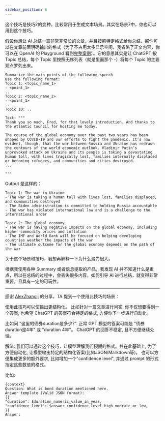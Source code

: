 ```yaml
---
sidebar_position: 6
---
```

<head>
  <script defer="defer" src="https://embed.trydyno.com/embedder.js"></script>
  <link href="https://embed.trydyno.com/embedder.css" rel="stylesheet" />
</head>

这个技巧是技巧2的变种，比较常用于生成文本场景。其实在场景7中，你也可以用到这个技巧。

假设你想让 AI 总结一篇非常非常长的文章，并且按照特定格式给你总结，那你可以在文章前面明确输出的格式（为了不占用太多显示空间，我省略了正文内容，你可以在 OpenAI 的 Playground 看到[完整案例](https://platform.openai.com/playground/p/3U5Wx7RTIdNNC9Fg8fc44omi)）。它的意思其实是让 ChatGPT 按 Topic 总结，每个 Topic 里按照无序列表（就是里面那个 -）将每个 Topic 的主要观点罗列出来。

```other
Summarize the main points of the following speech
Use the following format:
Topic 1: <topic_name_1>
- <point_1>
..
Topic 2: <topic_name_2>
- <point_1>
..
Topic 10: ..

Text: """
Thank you so much, Fred, for that lovely introduction. And thanks to the Atlantic Council for hosting me today.

The course of the global economy over the past two years has been shaped by COVID-19 and our efforts to fight the pandemic. It’s now evident, though, that the war between Russia and Ukraine has redrawn the contours of the world economic outlook. Vladimir Putin’s unprovoked attack on Ukraine and its people is taking a devastating human toll, with lives tragically lost, families internally displaced or becoming refugees, and communities and cities destroyed.
...

"""
```

Output 是这样的：

```other
Topic 1: The war in Ukraine
- The war is taking a human toll with lives lost, families displaced, and communities destroyed
- The Biden administration is committed to holding Russia accountable
- The war has violated international law and is a challenge to the international order

Topic 2: The global economy
- The war is having negative impacts on the global economy, including higher commodity prices and inflation
- The IMF and World Bank will be focused on helping developing countries weather the impacts of the war
- The ultimate outcome for the global economy depends on the path of the war
```

关于这个场景和技巧，我想再解释一下为什么潜力很大。

根据我使用各种 Summary 或者信息提取的产品，我发现 AI 并不知道什么是重点，所以在总结的过程中，会丢失很多内容。如何引导 AI 进行总结，就变得非常重要，且具有一定的可玩性。

--- 
感谢 [AlexZhangji](https://github.com/AlexZhangji) 的分享，TA 提到一个使用此技巧的场景：

使用此技巧可以使输出更结构化。 比如针对一篇文章进行问答, 你不仅想要得到一个答案, 也希望 ChatGPT 的答案符合特定的格式, 方便你下一步进行自动化。

比如问 "这里的债券duration是多少?". 正常 GPT 模型的答案可能是 "债券duration是4年" 或 "duration 4年"。
ChatGPT 的回答不稳定, 且不方便继续处理。

解法: 
我们可以通过这个技巧，让模型理解我们预期的格式。并在此基础上, 为了方便自动化, 让模型输出特定的结构化答案(比如JSON/Markdown等)。
也可以方便集成更多的额外要求, 比如增加一个"confidence level", 并通过 prompt 的形式指定这些数值的格式。

比如: 
```other
{context}
Question: What is bond duration mentioned here. 
Answer template (Valid JSON format):
{{
"duration": $duration_numeric_value_in_year, 
"confidence_level": $answer_confidence_level_high_modrate_or_low, 
}}
Answer:
```

